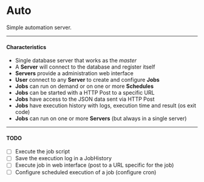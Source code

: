 # Auto

Simple automation server.

---

#### Characteristics

- Single database server that works as the *master*
- A **Server** will connect to the database and register itself
- **Servers** provide a administration web interface
- **User** connect to any **Server** to create and configure **Jobs**
- **Jobs** can run on demand or on one or more **Schedules**
- **Jobs** can be started with a HTTP Post to a specific URL
- **Jobs** have access to the JSON data sent via HTTP Post
- **Jobs** have execution history with logs, execution time and result (os exit code) 
- **Jobs** can run on one or more **Servers** (but always in a single server)

---

#### TODO

- [ ] Execute the job script
- [ ] Save the execution log in a JobHistory
- [ ] Execute job in web interface (post to a URL specific for the job)
- [ ] Configure scheduled execution of a job (configure cron)
